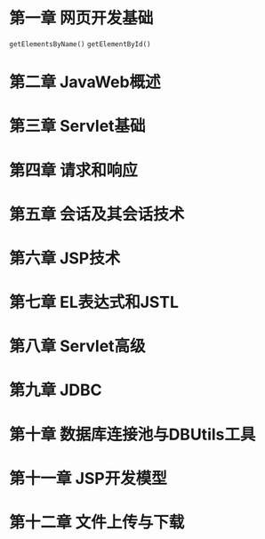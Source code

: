 # 第一章 网页开发基础


`getElementsByName()`
`getElementById()`


# 第二章 JavaWeb概述



# 第三章 Servlet基础



# 第四章 请求和响应


# 第五章 会话及其会话技术



# 第六章 JSP技术



# 第七章 EL表达式和JSTL



# 第八章 Servlet高级



# 第九章 JDBC


# 第十章 数据库连接池与DBUtils工具



# 第十一章 JSP开发模型


# 第十二章 文件上传与下载
